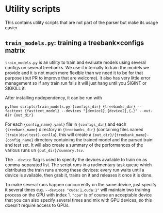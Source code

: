 Utility scripts
===============

This contains utility scripts that are not part of the parser but make its usage easier.


## `train_models.py`: training a treebank×configs matrix

`train_models.py` is an utility to train and evaluate models using several configs on several
treebanks. We use it internally to train the models we provide and it is not much more flexible than
we need it to be for that purpose (but PR to improve that are welcome). It also has very little
error management so if any train run fails it will just hang until you SIGINT or SIGKILL it.

After installing npdependency, it can be run with

```console
python scripts/train_models.py {configs_dir} {treebanks_dir} --fasttext {fasttext_model} --devices "{device1},{device2},{…}" --out-dir {out_dir}
```

For each `{config_name}.yaml}` file in `{configs_dir}` and each `{treebank_name}` directory in
`{treebanks_dir}` (containing files named `(train|dev|test).conllu`), this will create a
`{out_dir}/{treebank_name}-{config_name}` directory containing the trained model and the parsed
train and test set. It will also create a summary of the performances of the various runs un
`{out_dir}/summary.tsv`.

The `--device` flag is used to specify the devices available to train on as comma-separated list.
The script runs in a rudimentary task queue which distributes the train runs among these devices: every
run waits until a device is available, then grab it, trains on it and releases it once it is done. 

To make several runs happen concurrently on the same device, just specify it several times e.g.
`--devices "cuda:1,cuda:1"` will maintain two training process on the GPU with index 1. `"cpu"` is
of course an acceptable device that you can also specify several times and mix with GPU devices, so
this doesn't require access to GPUs.
